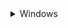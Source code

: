 <details> <summary>Windows</summary>

### Download GitHub repository: 
1) Download GitHub repository
([link](https://github.com/BDehapiot/ETH-ScopeM_CZITools/archive/refs/heads/main.zip)) 
2) Unzip folder to a known location (e.g. `C:\Users\YourUsername\Desktop`)

### Install Mambaforge: 
3) Download Mambaforge installer for Windows 
([link](https://github.com/conda-forge/miniforge/releases/latest/download/Miniforge3-Windows-x86_64.exe))
4) Run the downloaded `.exe` file and select the following options:  
    - create start menu shortcuts
    - add Miniforge3 to PATH environment variable

### 3 - Setup mamba/conda environment: 

5) Run `Miniforge Prompt` from start menu shortcuts (see `Miniforge3` folder)  
The prompt should look like this:  
    ```bash
    (base) PS C:\Users\YourUsername>
    ```
    feef

- Move to the downloaded GitHub repository using the `cd` command: 
```bash
cd Desktop/{{ repo_name }}-main
```

- The prompt should change to reflect your current location:
```bash
(base) PS C:\Users\YourUsername>\Desktop\{{ repo_name }}-main
```

- You can now create a new mamba/conda environment: 
```bash
mamba env create -f environment.yml
```

- Activate the newly created environment:
```bash
mamba activate {{ env_name }}
```

- The prompt should now start with `({{ env_name }})`
```bash
mamba activate {{ env_name }}
```

### 4 - Start Spyder IDE and create a project: 

<hr style=\"border-top: 1px\">
</details>
